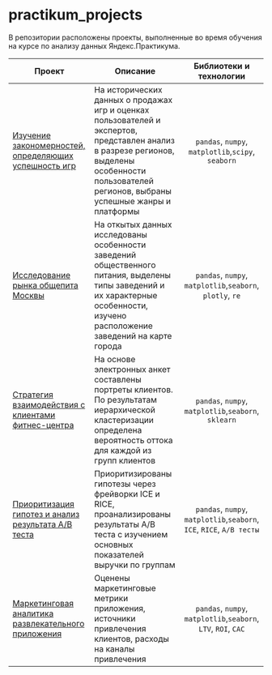 # practikum_projects

В репозитории расположены проекты, выполненные во время обучения на курсе по анализу данных Яндекс.Практикума.

|Проект | Описание | Библиотеки и технологии|
| ------------- |-------------|:-------------:|
|[Изучение закономерностей, определяющих успешность игр](https://github.com/yukonstantinova/practikum_projects/tree/main/games) |На исторических данных о продажах игр и оценках пользователей и экспертов, представлен анализ в разрезе регионов, выделены особенности пользователей регионов, выбраны успешные жанры и платформы | `pandas`, `numpy`, `matplotlib`,`scipy`, `seaborn`|
|[Исследование рынка общепита Москвы](https://github.com/yukonstantinova/practikum_projects/blob/main/catering/catering.ipynb) |На откытых данных исследованы особенности заведений общественного питания, выделены типы заведений и их характерные особенности, изучено расположение заведений на карте города | `pandas`, `numpy`, `matplotlib`,`seaborn`, `plotly`, `re`|
|[Стратегия взаимодействия с клиентами фитнес-центра](https://github.com/yukonstantinova/practikum_projects/tree/main/gym)|На основе электронных анкет составлены портреты клиентов. По результатам иерархической кластеризации определена вероятность оттока для каждой из групп клиентов | `pandas`, `numpy`, `matplotlib`,`seaborn`, `sklearn`|
|[Приоритизация гипотез и анализ результата A/B теста](https://github.com/yukonstantinova/practikum_projects/tree/main/AB%20tests)| Приоритизированы гипотезы через фрейворки ICE и RICE, проанализированы результаты A/B теста с изучением основных показателей выручки по группам | `pandas`, `numpy`, `matplotlib`,`seaborn`, `ICE`, `RICE`, `A/B тесты`|
|[Маркетинговая аналитика развлекательного приложения](https://github.com/yukonstantinova/practikum_projects/tree/main/mobile_app_marketing)| Оценены маркетинговые метрики приложения, источники привлечения клиентов, расходы на каналы привлечения | `pandas`, `numpy`, `matplotlib`,`seaborn`, `LTV`, `ROI`, `CAC`|
